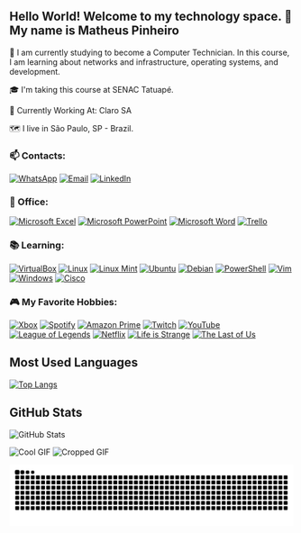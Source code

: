 ## Hello World! Welcome to my technology space. 👋 My name is Matheus Pinheiro

🌱 I am currently studying to become a Computer Technician. In this course, I am learning about networks and infrastructure, operating systems, and development.

🎓 I'm taking this course at SENAC Tatuapé.

📱 Currently Working At: Claro SA

🗺 I live in São Paulo, SP - Brazil.

### 📫 Contacts:

[![WhatsApp](https://img.shields.io/badge/-WhatsApp-25D366?style=for-the-badge&logo=WhatsApp&logoColor=white)](https://wa.me/5511959390044) 
[![Email](https://img.shields.io/badge/Email-%23D14836.svg?style=for-the-badge&logo=gmail&logoColor=white)](mailto:matheusoliveira353jr@gmail.com)
[![LinkedIn](https://img.shields.io/badge/-LinkedIn-0077B5?style=for-the-badge&logo=LinkedIn&logoColor=white)](https://www.linkedin.com/in/matheus-pinheiro-de-oliveira-26b587265?trk=people-guest_people_search-card)

### 🏢 Office:

[![Microsoft Excel](https://img.shields.io/badge/Microsoft%20Excel-217346?style=for-the-badge&logo=microsoft-excel&logoColor=white)](https://www.microsoft.com/pt-br/microsoft-365/excel)
[![Microsoft PowerPoint](https://img.shields.io/badge/Microsoft%20PowerPoint-B7472A?style=for-the-badge&logo=microsoft-powerpoint&logoColor=white)](https://www.microsoft.com/pt-br/microsoft-365/powerpoint)
[![Microsoft Word](https://img.shields.io/badge/Microsoft%20Word-2B579A?style=for-the-badge&logo=microsoft-word&logoColor=white)](https://www.microsoft.com/pt-br/microsoft-365/word)
[![Trello](https://img.shields.io/badge/Trello-0052CC?style=for-the-badge&logo=trello&logoColor=white)](https://trello.com)

### 📚 Learning:

[![VirtualBox](https://img.shields.io/badge/VirtualBox-183A7D?style=for-the-badge&logo=oracle&logoColor=white)](https://www.virtualbox.org)
[![Linux](https://img.shields.io/badge/Linux-FCC624?style=for-the-badge&logo=linux&logoColor=black)](https://www.linux.org)
[![Linux Mint](https://img.shields.io/badge/Linux%20Mint-87CF3D?style=for-the-badge&logo=linux-mint&logoColor=white)](https://linuxmint.com)
[![Ubuntu](https://img.shields.io/badge/Ubuntu-E95420?style=for-the-badge&logo=ubuntu&logoColor=white)](https://ubuntu.com)
[![Debian](https://img.shields.io/badge/Debian-A81D24?style=for-the-badge&logo=debian&logoColor=white)](https://www.debian.org)
[![PowerShell](https://img.shields.io/badge/PowerShell-5391FE?style=for-the-badge&logo=powershell&logoColor=white)](https://docs.microsoft.com/powershell/)
[![Vim](https://img.shields.io/badge/Vim-019733?style=for-the-badge&logo=vim&logoColor=white)](https://www.vim.org)
[![Windows](https://img.shields.io/badge/Windows-00A4EF?style=for-the-badge&logo=windows&logoColor=white)](https://www.microsoft.com/windows)
[![Cisco](https://img.shields.io/badge/Cisco-0056A0?style=for-the-badge&logo=cisco&logoColor=white)](https://www.cisco.com)

### 🎮 My Favorite Hobbies:

[![Xbox](https://img.shields.io/badge/Xbox-107C10?style=for-the-badge&logo=xbox&logoColor=white)](https://www.xbox.com)
[![Spotify](https://img.shields.io/badge/Spotify-1DB954?style=for-the-badge&logo=spotify&logoColor=white)](https://www.spotify.com)
[![Amazon Prime](https://img.shields.io/badge/Amazon%20Prime-00A859?style=for-the-badge&logo=amazonprime&logoColor=white)](https://www.amazon.com.br/amazonprime)
[![Twitch](https://img.shields.io/badge/Twitch-9146FF?style=for-the-badge&logo=twitch&logoColor=white)](https://www.twitch.tv)
[![YouTube](https://img.shields.io/badge/YouTube-FF0000?style=for-the-badge&logo=youtube&logoColor=white)](https://www.youtube.com)
[![League of Legends](https://img.shields.io/badge/League%20of%20Legends-FF4654?style=for-the-badge&logo=riot-games&logoColor=white)](https://www.leagueoflegends.com)
[![Netflix](https://img.shields.io/badge/Netflix-E50914?style=for-the-badge&logo=netflix&logoColor=white)](https://www.netflix.com)
[![Life is Strange](https://img.shields.io/badge/Life%20is%20Strange-1E90FF?style=for-the-badge&logo=life-is-strange&logoColor=white)](https://www.lifeisstrange.com)
[![The Last of Us](https://img.shields.io/badge/The%20Last%20of%20Us-0E5E6C?style=for-the-badge&logo=the-last-of-us&logoColor=white)](https://www.thelastofus.playstation.com)

## Most Used Languages
[![Top Langs](https://github-readme-stats.vercel.app/api/top-langs/?username=matheuspoliveiraa&layout=compact&theme=radical)](https://github.com/seuusuario)

## GitHub Stats
![GitHub Stats](https://github-readme-stats.vercel.app/api?username=matheuspoliveiraa&show_icons=true&theme=radical)

<img src="https://media.giphy.com/media/j5oP7zSilio3SewxAA/giphy.gif?cid=790b7611cgez05fmbv48vlihp0nt8t39rs2vrgjbgdv25p5u&ep=v1_gifs_search&rid=giphy.gif&ct=g" alt="Cool GIF" width="500"/>

<img src="https://media.tenor.com/A-xepNszV9YAAAAi/ai-bot.gif" alt="Cropped GIF" width="300"/>

![Snake animation](https://github.com/matheuspoliveiraa/matheuspoliveiraa/blob/output/github-contribution-grid-snake.svg)

